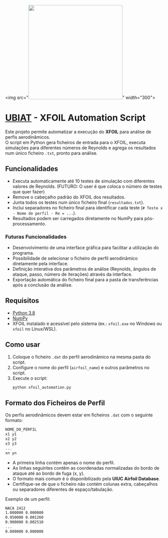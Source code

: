 <img src="<img src="img/nome_da_imagem.png" width="300">" width="300">
# [UBIAT](https://ubiat.aeroubi.pt/) - XFOIL Automation Script

Este projeto permite automatizar a execução do **XFOIL** para análise de perfis aerodinâmicos.  
O script em Python gera ficheiros de entrada para o XFOIL, executa simulações para diferentes números de Reynolds e agrega os resultados num único ficheiro `.txt`, pronto para análise.

## Funcionalidades

- Executa automaticamente até 10 testes de simulação com diferentes valores de Reynolds. (FUTURO: O user é que coloca o número de testes que quer fazer)
- Remove o cabeçalho padrão do XFOIL dos resultados.  
- Junta todos os testes num único ficheiro final (`resultados.txt`).  
- Inclui separadores no ficheiro final para identificar cada teste (`# Teste x - Nome do perfil - Re = ...`).  
- Resultados podem ser carregados diretamente no NumPy para pós-processamento.

### Futuras Funcionalidades

- Desenvolvimento de uma interface gráfica para facilitar a utilização do programa.  
- Possibilidade de selecionar o ficheiro de perfil aerodinâmico diretamente pela interface.  
- Definição interativa dos parâmetros de análise (Reynolds, ângulos de ataque, passo, número de iterações) através da interface.  
- Exportação automática do ficheiro final para a pasta de transferências após a conclusão da análise.  


## Requisitos

- [Python 3.8](https://www.python.org/downloads/)
- [NumPy](https://numpy.org/)  
- XFOIL instalado e acessível pelo sistema (ex.: `xfoil.exe` no Windows ou `xfoil` no Linux/WSL).  

## Como usar

1. Coloque o ficheiro `.dat` do perfil aerodinâmico na mesma pasta do script.  
2. Configure o nome do perfil (`airfoil_name`) e outros parâmetros no script.  
3. Execute o script:  
   ```bash
   python xfoil_automation.py

## Formato dos Ficheiros de Perfil

Os perfis aerodinâmicos devem estar em ficheiros `.dat` com o seguinte formato: 

```bash
NOME_DO_PERFIL
x1 y1
x2 y2
x3 y3
...
xn yn
```

- A primeira linha contém apenas o nome do perfil.  
- As linhas seguintes contêm as coordenadas normalizadas do bordo de ataque até ao bordo de fuga (x, y).  
- O formato mais comum é o disponibilizado pela **UIUC Airfoil Database**.  
- Certifique-se de que o ficheiro não contém colunas extra, cabeçalhos ou separadores diferentes de espaço/tabulação.  

Exemplo de um perfil:

```bash
NACA 2412
1.000000 0.000000
0.950000 0.001260
0.900000 0.002510
...
0.000000 0.000000
```
